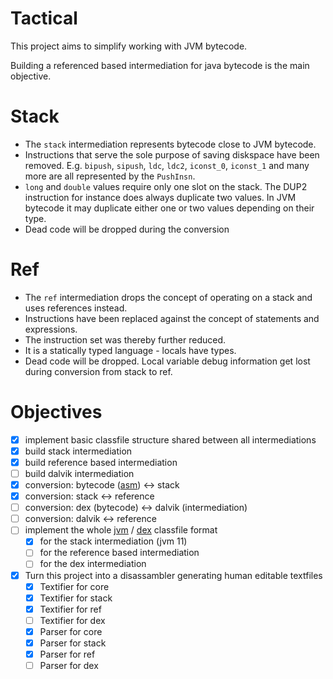 # Tactical

This project aims to simplify working with JVM bytecode.

Building a referenced based intermediation for java bytecode is the main objective.

# Stack
- The `stack` intermediation represents bytecode close to JVM bytecode.
- Instructions that serve the sole purpose of saving diskspace have been removed.
  E.g. `bipush`, `sipush`, `ldc`, `ldc2`, `iconst_0`, `iconst_1` and many more are all represented by the `PushInsn`.
- `long` and `double` values require only one slot on the stack.
  The DUP2 instruction for instance does always duplicate two values.
  In JVM bytecode it may duplicate either one or two values depending on their type.
- Dead code will be dropped during the conversion

# Ref
- The `ref` intermediation drops the concept of operating on a stack and uses references instead.
- Instructions have been replaced against the concept of statements and expressions.
- The instruction set was thereby further reduced.
- It is a statically typed language - locals have types.
- Dead code will be dropped. Local variable debug information get lost during conversion from stack to ref.

# Objectives
* [X] implement basic classfile structure shared between all intermediations
* [X] build stack intermediation
* [X] build reference based intermediation
* [ ] build dalvik intermediation
* [X] conversion: bytecode ([asm](https://asm.ow2.io/)) <-> stack
* [X] conversion: stack <-> reference
* [ ] conversion: dex (bytecode) <-> dalvik (intermediation)
* [ ] conversion: dalvik <-> reference
* [ ] implement the whole [jvm](https://docs.oracle.com/javase/specs/jvms/se11/html/index.html) / [dex](https://source.android.com/devices/tech/dalvik) classfile format
  * [X] for the stack intermediation (jvm 11)
  * [ ] for the reference based intermediation
  * [ ] for the dex intermediation
* [X] Turn this project into a disassambler generating human editable textfiles
  * [X] Textifier for core
  * [X] Textifier for stack
  * [X] Textifier for ref
  * [ ] Textifier for dex
  * [X] Parser for core
  * [X] Parser for stack
  * [X] Parser for ref
  * [ ] Parser for dex

